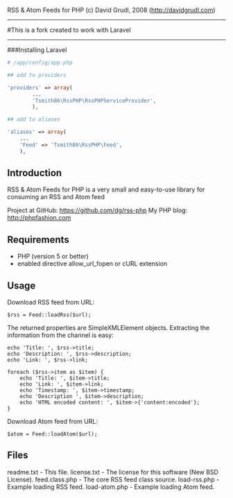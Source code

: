 RSS & Atom Feeds for PHP (c) David Grudl, 2008 (http://davidgrudl.com)

-----------------------------
#This is a fork created to work with Laravel 

-----------------------------

###Installing Laravel

```php
# /app/config/app.php

## add to providers

'providers' => array(
		...
		'Tsmith86\RssPHP\RssPHPServiceProvider',
		),

## add to aliases

'aliases' => array(
	...
	'Feed' => 'Tsmith86\RssPHP\Feed',
	),

```




Introduction
------------

RSS & Atom Feeds for PHP is a very small and easy-to-use library for consuming an RSS and Atom feed


Project at GitHub: https://github.com/dg/rss-php
My PHP blog: http://phpfashion.com


Requirements
------------
- PHP (version 5 or better)
- enabled directive allow_url_fopen or cURL extension


Usage
-----

Download RSS feed from URL:

	$rss = Feed::loadRss($url);

The returned properties are SimpleXMLElement objects. Extracting
the information from the channel is easy:

	echo 'Title: ', $rss->title;
	echo 'Description: ', $rss->description;
	echo 'Link: ', $rss->link;

	foreach ($rss->item as $item) {
		echo 'Title: ', $item->title;
		echo 'Link: ', $item->link;
		echo 'Timestamp: ', $item->timestamp;
		echo 'Description ', $item->description;
		echo 'HTML encoded content: ', $item->{'content:encoded'};
	}

Download Atom feed from URL:

	$atom = Feed::loadAtom($url);



Files
-----
readme.txt        - This file.
license.txt       - The license for this software (New BSD License).
feed.class.php    - The core RSS feed class source.
load-rss.php      - Example loading RSS feed.
load-atom.php     - Example loading Atom feed.

